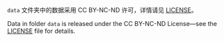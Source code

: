`data` 文件夹中的数据采用 CC BY-NC-ND 许可，详情请见 [LICENSE](LICENSE)。

Data in folder `data` is released under the CC BY-NC-ND License—see the [LICENSE](LICENSE) file for details.
